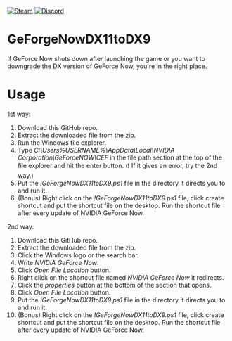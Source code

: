 [![Steam](https://img.shields.io/badge/donate-steam-blue?logo=Steam&style=flat-square)](https://steamcommunity.com/tradeoffer/new/?partner=434566573&token=g789u6Uv)
[![Discord](https://discord.com/api/guilds/817779288296128512/widget.png)](https://discord.gg/fJGtmKbuQB)

# GeForgeNowDX11toDX9
If GeForce Now shuts down after launching the game or you want to downgrade the DX version of GeForce Now, you're in the right place.

# Usage

1st way:
1. Download this GitHub repo.
2. Extract the downloaded file from the zip.
3. Run the Windows file explorer.
4. Type *C:\Users\%USERNAME%\AppData\Local\NVIDIA Corporation\GeForceNOW\CEF* in the file path section at the top of the file explorer and hit the enter button. (❗️ If it gives an error, try the 2nd way.)
6. Put the *!GeForgeNowDX11toDX9.ps1* file in the directory it directs you to and run it.
7. (Bonus) Right click on the *!GeForgeNowDX11toDX9.ps1* file, click create shortcut and put the shortcut file on the desktop. Run the shortcut file after every update of NVIDIA GeForce Now.

2nd way:
1. Download this GitHub repo.
2. Extract the downloaded file from the zip.
3. Click the Windows logo or the search bar.
4. Write *NVIDIA GeForce Now*.
5. Click *Open File Location* button.
6. Right click on the shortcut file named *NVIDIA GeForce Now* it redirects.
7. Click the *properties* button at the bottom of the section that opens.
8. Click *Open File Location* button.
9. Put the *!GeForgeNowDX11toDX9.ps1* file in the directory it directs you to and run it.
10. (Bonus) Right click on the *!GeForgeNowDX11toDX9.ps1* file, click create shortcut and put the shortcut file on the desktop. Run the shortcut file after every update of NVIDIA GeForce Now.
